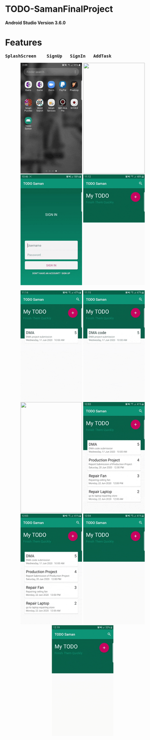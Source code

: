 # TODO-SamanFinalProject

**Android Studio Version 3.6.0**

# Features

<p align = "center">
<pre><b>SplashScreen</b>    <b>SignUp</b>   <b>SignIn</b>   <b>AddTask</b></pre>
<p align="center">
  <img src = "gif/splashscreen.gif" width="200" height="360">
  <img src = "gif/signup.gif" width="200" height="360">
  <img src = "gif/signin.gif" width="200" height="360">
  <img src = "gif/addtask.gif" width="200" height="360">
 </p>
 
 <p align="center">
 <img src = "gif/edittask.gif" width="200" height="360">
   <img src = "gif/swipedelete.gif" width="200" height="360">
   <img src = "gif/search.gif" width="200" height="360">
   <img src = "gif/calendar.gif" width="200" height="360">
   <img src = "gif/deletealltasks.gif" width="200" height="360">
   <img src = "gif/logout.gif" width="200" height="360">
   <img src = "gif/exit.gif" width="200" height="360">
 </p>
